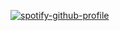 [![spotify-github-profile](https://spotify-github-profile.kittinanx.com/api/view?uid=s4qavvcn7yuiplcduxtdoxhiy&cover_image=false&theme=novatorem&show_offline=true&background_color=000000&interchange=true&bar_color=ff0000&bar_color_cover=false)](https://spotify-github-profile.kittinanx.com/api/view?uid=s4qavvcn7yuiplcduxtdoxhiy&redirect=true)
